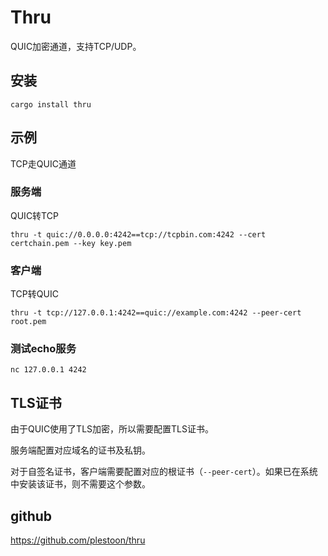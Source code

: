 # Thru

QUIC加密通道，支持TCP/UDP。

## 安装

`cargo install thru`

## 示例

TCP走QUIC通道

### 服务端

QUIC转TCP

```shell
thru -t quic://0.0.0.0:4242==tcp://tcpbin.com:4242 --cert certchain.pem --key key.pem
```

### 客户端

TCP转QUIC

```shell
thru -t tcp://127.0.0.1:4242==quic://example.com:4242 --peer-cert root.pem
```

### 测试echo服务

```shell
nc 127.0.0.1 4242
```

## TLS证书

由于QUIC使用了TLS加密，所以需要配置TLS证书。

服务端配置对应域名的证书及私钥。

对于自签名证书，客户端需要配置对应的根证书（`--peer-cert`）。如果已在系统中安装该证书，则不需要这个参数。

## github

https://github.com/plestoon/thru